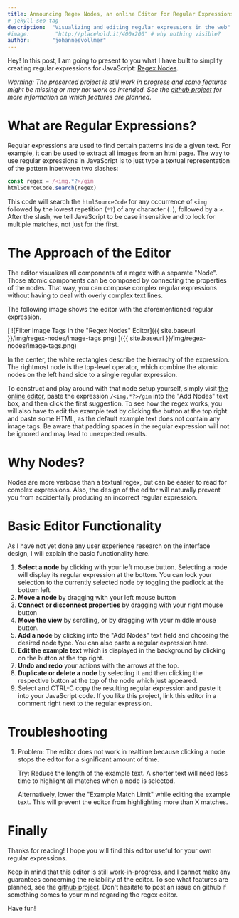 ```yaml
---
title: Announcing Regex Nodes, an online Editor for Regular Expressions
# jekyll-seo-tag
description:  "Visualizing and editing regular expressions in the web"
#image:        "http://placehold.it/400x200" # why nothing visible?
author:       "johannesvollmer"
---
```


Hey! In this post, I am going to present to you 
what I have built to simplify creating regular expressions for JavaScript:
[Regex Nodes](https://johannesvollmer.github.io/regex-nodes/).

*Warning: The presented project is still work in progress and some features
might be missing or may not work as intended. See the 
[github project](https://github.com/johannesvollmer/regex-nodes)
for more information on which features are planned.*


# What are Regular Expressions?

Regular expressions are used to find certain 
patterns inside a given text. For example, it can be used to extract
all images from an html page. The way to use regular expressions in
JavaScript is to just type a textual representation of the pattern
inbetween two slashes:

```JavaScript
const regex = /<img.*?>/gim
htmlSourceCode.search(regex)
```

This code will search the `htmlSourceCode` for any occurrence of 
`<img` followed by the lowest repetition (`*?`)  of any character (`.`), 
followed by a `>`. After the slash, we tell JavaScript to be 
case insensitive and to look for multiple matches, not just for the first.

# The Approach of the Editor

The editor visualizes all components of a regex with a separate "Node".
Those atomic components can be composed by connecting the properties of the nodes.
That way, you can compose complex regular expressions 
without having to deal with overly complex text lines.

The following image shows the editor with the aforementioned regular expression.

[
    ![Filter Image Tags in the "Regex Nodes" Editor]({{ site.baseurl }}/img/regex-nodes/image-tags.png)
]({{ site.baseurl }}/img/regex-nodes/image-tags.png)

In the center, the white rectangles describe the hierarchy of the expression.
The rightmost node is the top-level operator, which combine the atomic
nodes on the left hand side to a single regular expression.

To construct and play around with that node setup yourself,
simply visit [the online editor](https://johannesvollmer.github.io/regex-nodes/), 
paste the expression `/<img.*?>/gim` into the "Add Nodes" text box,
and then click the first suggestion. To see how the regex works,
you will also have to edit the example text 
by clicking the button at the top right and paste some HTML, as 
the default example text does not contain any image tags.
Be aware that padding spaces in the regular expression 
will not be ignored and may lead to unexpected results.

# Why Nodes?

Nodes are more verbose than a textual regex, 
but can be easier to read for complex expressions.
Also, the design of the editor will naturally prevent you 
from accidentally producing an incorrect regular expression. 


# Basic Editor Functionality

As I have not yet done any user experience research 
on the interface design, I will explain the basic functionality here.

1. __Select a node__ by clicking with your left mouse button. 
   Selecting a node will display its regular expression at the bottom. 
   You can lock your selection to the currently selected node by toggling 
   the padlock at the bottom left. 
1. __Move a node__ by dragging with your left mouse button
1. __Connect or disconnect properties__ by dragging with your right mouse button
1. __Move the view__ by scrolling, or by dragging with your middle mouse button.
1. __Add a node__ by clicking into the "Add Nodes" text field 
   and choosing the desired node type. You can also paste a regular expression here.
1. __Edit the example text__ which is displayed in the background 
   by clicking on the button at the top right.
1. __Undo and redo__ your actions with the arrows at the top.
1. __Duplicate or delete a node__ by selecting it and then clicking the 
   respective button at the top of the node which just appeared.
1. Select and CTRL-C copy the resulting regular expression 
   and paste it into your JavaScript code. 
   If you like this project, 
   link this editor in a comment right next to the regular expression.


# Troubleshooting

1. Problem: The editor does not work in realtime 
   because clicking a node stops the editor for a significant amount of time. 

   Try: Reduce the length of the example text. 
   A shorter text will need less time to highlight all matches
   when a node is selected.

   Alternatively, lower the "Example Match Limit" while editing the example text.
   This will prevent the editor from highlighting more than X matches.

# Finally

Thanks for reading! I hope you will find this editor useful 
for your own regular expressions. 


Keep in mind that this editor is still work-in-progress, and I cannot make
any guarantees concerning the reliability of the editor. 
To see what features are planned, see the [github project](https://github.com/johannesvollmer/regex-nodes).
Don't hesitate to post an issue on github 
if something comes to your mind regarding the regex editor.

Have fun!
